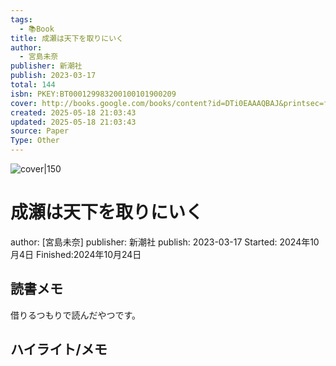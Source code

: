 ```yaml
---
tags:
  - 📚Book
title: 成瀬は天下を取りにいく
author:
  - 宮島未奈
publisher: 新潮社
publish: 2023-03-17
total: 144
isbn: PKEY:BT000129983200100101900209
cover: http://books.google.com/books/content?id=DTi0EAAAQBAJ&printsec=frontcover&img=1&zoom=1&edge=curl&source=gbs_api
created: 2025-05-18 21:03:43
updated: 2025-05-18 21:03:43
source: Paper
Type: Other
---
```

![cover|150](http://books.google.com/books/content?id=DTi0EAAAQBAJ&printsec=frontcover&img=1&zoom=1&edge=curl&source=gbs_api)
# 成瀬は天下を取りにいく
author: [宮島未奈]
publisher: 新潮社
publish: 2023-03-17
Started: 2024年10月4日
Finished:2024年10月24日
## 読書メモ
借りるつもりで読んだやつです。
## ハイライト/メモ